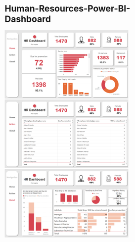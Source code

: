 # Human-Resources-Power-BI-Dashboard

<img src="images/Home.png" alt="drawing" width="400"/>
<img src="images/Action.png" alt="drawing" width="400"/>
<img src="images/Detail.png" alt="drawing" width="400"/>
